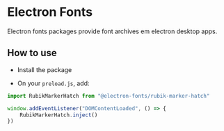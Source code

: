 # Electron Fonts

Electron fonts packages provide font archives em electron desktop apps.

## How to use

* Install the package

* On your `preload.js`, add:

```ts
import RubikMarkerHatch from "@electron-fonts/rubik-marker-hatch"

window.addEventListener("DOMContentLoaded", () => {
    RubikMarkerHatch.inject()
})
```